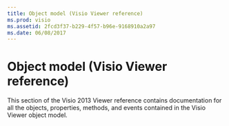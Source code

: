 ```yaml
---
title: Object model (Visio Viewer reference)
ms.prod: visio
ms.assetid: 2fcd3f37-b229-4f57-b96e-9168910a2a97
ms.date: 06/08/2017
---
```



# Object model (Visio Viewer reference)

This section of the Visio 2013 Viewer reference contains documentation for all the objects, properties, methods, and events contained in the Visio Viewer object model. 


